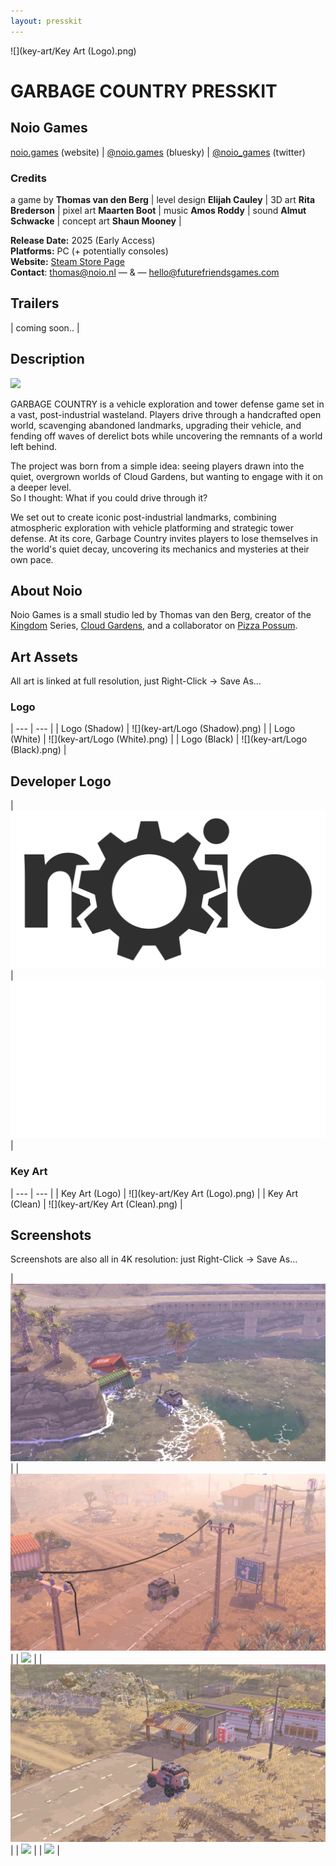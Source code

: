 ```yaml
---
layout: presskit
---
```


![](key-art/Key Art (Logo).png) 

# GARBAGE COUNTRY PRESSKIT

## Noio Games

[noio.games](noio.games) (website) | [@noio.games](https://bsky.app/profile/noio.games) (bluesky) | [@noio_games](https://twitter.com/noio_games) (twitter)

### Credits

a game by **Thomas van den Berg** |
level design **Elijah Cauley** |
3D art **Rita Brederson** |
pixel art **Maarten Boot** |
music **Amos Roddy** |
sound **Almut Schwacke** |
concept art **Shaun Mooney** |

**Release Date:** 2025 (Early Access)\
**Platforms:** PC (+ potentially consoles)\
**Website:** [Steam Store Page](https://store.steampowered.com/app/1372320/Cloud_Gardens/) \
**Contact**: [thomas@noio.nl](mailto:thomas@noio.nl) — & — [hello@futurefriendsgames.com](mailto:hello@futurefriendsgames.com) 



## Trailers

| coming soon.. |
<!-- <iframe width="560" height="315" src="https://www.youtube.com/embed/5ZgqOCW93os?si=dQCcJoZBuwShP58P" title="YouTube video player" frameborder="0" allow="accelerometer; autoplay; clipboard-write; encrypted-media; gyroscope; picture-in-picture; web-share" referrerpolicy="strict-origin-when-cross-origin" allowfullscreen></iframe> -->

## Description

![](garbage-country.gif)

GARBAGE COUNTRY is a vehicle exploration and tower defense game set in a vast, post-industrial wasteland. Players drive through a handcrafted open world, scavenging abandoned landmarks, upgrading their vehicle, and fending off waves of derelict bots while uncovering the remnants of a world left behind.

The project was born from a simple idea: seeing players drawn into the quiet, overgrown worlds of Cloud Gardens, but wanting to engage with it on a deeper level.\
So I thought: What if you could drive through it?

We set out to create iconic post-industrial landmarks, combining atmospheric exploration with vehicle platforming and strategic tower defense.
At its core, Garbage Country invites players to lose themselves in the world's quiet decay, uncovering its mechanics and mysteries at their own pace.


## About Noio

Noio Games is a small studio led by Thomas van den Berg, creator of the [Kingdom](https://store.steampowered.com/app/496300/Kingdom_New_Lands/) Series, [Cloud Gardens](https://store.steampowered.com/app/1372320/Cloud_Gardens/), and a collaborator on [Pizza Possum](https://store.steampowered.com/app/1951230/Pizza_Possum/). 

## Art Assets

All art is linked at full resolution, just Right-Click -> Save As...

### Logo

| --- | --- |
| Logo (Shadow) | ![](key-art/Logo (Shadow).png) |
| Logo (White) | ![](key-art/Logo (White).png) |
| Logo (Black) | ![](key-art/Logo (Black).png) |

## Developer Logo

| ![](noio-logo-dark.png) |![](noio-logo-white.png) |

### Key Art

| --- | --- |
| Key Art (Logo) | ![](key-art/Key Art (Logo).png) |
| Key Art (Clean) | ![](key-art/Key Art (Clean).png) |



## Screenshots

Screenshots are also all in 4K resolution: just Right-Click -> Save As...

| ![](screenshots/screenshot-01.png) |
| ![](screenshots/screenshot-02.png) |
| ![](screenshots/screenshot-03.png) |
| ![](screenshots/screenshot-04.png) |
| ![](screenshots/screenshot-05.png) |
| ![](screenshots/screenshot-06.png) |


